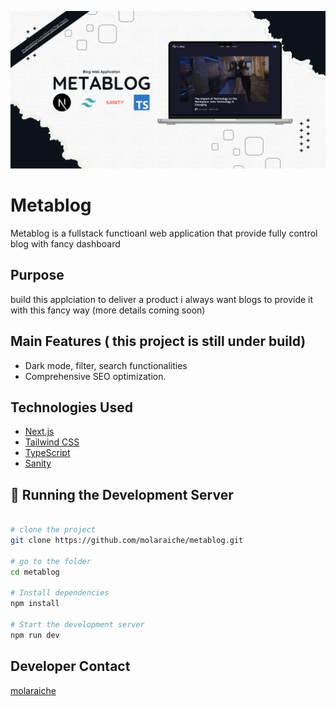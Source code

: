 ![Metablog](./ss.png "Metablog Screenshot")

# Metablog

Metablog is a fullstack functioanl web application that provide fully control blog with fancy dashboard

## Purpose

build this applciation to deliver a product i always want blogs to provide it with this fancy way (more details coming soon)

## Main Features ( this project is still under build)

- Dark mode, filter, search functionalities
- Comprehensive SEO optimization.

## Technologies Used

- [Next.js](https://nextjs.org/)
- [Tailwind CSS](https://tailwindcss.com/)
- [TypeScript](https://www.typescriptlang.org/)
- [Sanity](https://www.sanity.io/)

## 🚀 Running the Development Server

```bash

# clone the project
git clone https://github.com/molaraiche/metablog.git

# go to the folder
cd metablog

# Install dependencies
npm install

# Start the development server
npm run dev
```

## Developer Contact

[molaraiche](http://molaraiche.com/)
